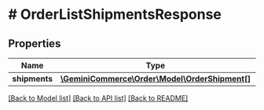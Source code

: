 # # OrderListShipmentsResponse


## Properties 


Name | Type | Description | Notes
------------ | ------------- | ------------- | -------------
**shipments**| [**\GeminiCommerce\Order\Model\OrderShipment[]**](OrderShipment.md) |   | [optional]


[[Back to Model list]](../../README.md#models) [[Back to API list]](../../README.md#endpoints) [[Back to README]](../../README.md)

